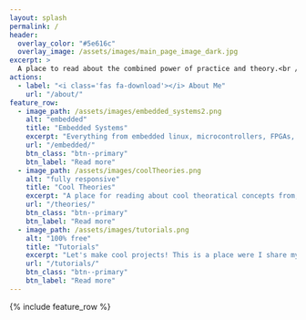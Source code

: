 ```yaml
---
layout: splash
permalink: /
header:
  overlay_color: "#5e616c"
  overlay_image: /assets/images/main_page_image_dark.jpg
excerpt: >
  A place to read about the combined power of practice and theory.<br />
actions:
  - label: "<i class='fas fa-download'></i> About Me"
    url: "/about/"
feature_row:
  - image_path: /assets/images/embedded_systems2.png
    alt: "embedded"
    title: "Embedded Systems"
    excerpt: "Everything from embedded linux, microcontrollers, FPGAs, and real-time systems can be found here."
    url: "/embedded/"
    btn_class: "btn--primary"
    btn_label: "Read more"
  - image_path: /assets/images/coolTheories.png
    alt: "fully responsive"
    title: "Cool Theories"
    excerpt: "A place for reading about cool theoratical concepts from, AI, statistics, fusion, image processing and control systems"
    url: "/theories/"
    btn_class: "btn--primary"
    btn_label: "Read more"
  - image_path: /assets/images/tutorials.png
    alt: "100% free"
    title: "Tutorials"
    excerpt: "Let's make cool projects! This is a place were I share my projects many of which combine the innate powers of practice and theory."
    url: "/tutorials/"
    btn_class: "btn--primary"
    btn_label: "Read more"      
---
```


{% include feature_row %}
